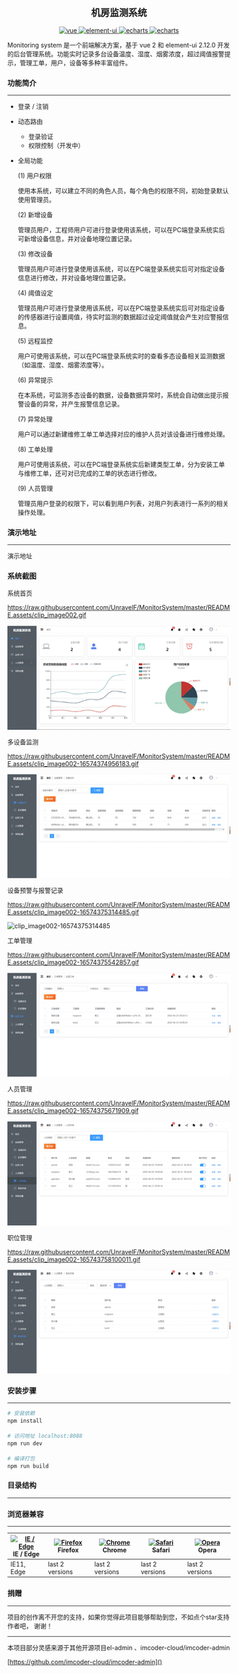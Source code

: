 <h2 align="center">机房监测系统</h2>
<div align="center">
  <a href="https://github.com/vuejs/vue">
    <img src="https://img.shields.io/badge/vue-2.5.2-blue.svg" alt="vue">
  </a>
  <a href="https://github.com/ElemeFE/element">
    <img src="https://img.shields.io/badge/element--ui-2.12.0-brightgreen.svg" alt="element-ui">
  </a>
  <a href="https://www.echartsjs.com/zh/index.html">
    <img src="https://img.shields.io/badge/echarts-4.4.0-orange" alt="echarts">
  </a>
  <a href="https://github.com/dongdong-cloud/dd-admin-web">
    <img src="https://img.shields.io/badge/build-passing-brightgreen" alt="echarts">
  </a>
</div>

Monitoring system 是一个前端解决方案，基于 vue 2 和 element-ui 2.12.0 开发的后台管理系统。功能实时记录多台设备温度、湿度、烟雾浓度，超过阈值报警提示，管理工单，用户，设备等多种丰富组件。


### 功能简介
-----

- 登录 / 注销

- 动态路由
  - 登录验证
  - 权限控制（开发中）
- 全局功能
  
  (1)   用户权限
  
  使用本系统，可以建立不同的角色人员，每个角色的权限不同，初始登录默认使用管理员。
  
  (2)   新增设备
  
  管理员用户，工程师用户可进行登录使用该系统，可以在PC端登录系统实后可新增设备信息，并对设备地理位置记录。
  
  (3)   修改设备
  
  管理员用户可进行登录使用该系统，可以在PC端登录系统实后可对指定设备信息进行修改，并对设备地理位置记录。
  
  (4)   阈值设定
  
  管理员用户可进行登录使用该系统，可以在PC端登录系统实后可对指定设备的传感器进行设置阈值，待实时监测的数据超过设定阈值就会产生对应警报信息。
  
  (5)   远程监控
  
  用户可使用该系统，可以在PC端登录系统实时的查看多态设备相关监测数据（如温度、湿度、烟雾浓度等）。
  
  (6)   异常提示
  
  在本系统，可监测多态设备的数据，设备数据异常时，系统会自动做出提示报警设备的异常，并产生报警信息记录。
  
  (7)   异常处理
  
  用户可以通过新建维修工单工单选择对应的维护人员对该设备进行维修处理。
  
  (8)      工单处理
  
  用户可使用该系统，可以在PC端登录系统实后新建类型工单，分为安装工单与维修工单，还可对已完成的工单的状态进行修改。
  
  (9)   人员管理
  
  管理员用户登录的权限下，可以看到用户列表，对用户列表进行一系列的相关操作处理。

### 演示地址
-----

演示地址 

### 系统截图

系统首页

https://raw.githubusercontent.com/UnravelF/MonitorSystem/master/README.assets/clip_image002.gif

![clip_image002](README.assets/clip_image002.gif)

多设备监测

https://raw.githubusercontent.com/UnravelF/MonitorSystem/master/README.assets/clip_image002-16574374956183.gif

![clip_image002-16574374956183](README.assets/clip_image002-16574374956183.gif)

设备预警与报警记录

https://raw.githubusercontent.com/UnravelF/MonitorSystem/master/README.assets/clip_image002-16574375314485.gif

![clip_image002-16574375314485](README.assets/clip_image002-16574375314485-16574403369361.gif)

工单管理

https://raw.githubusercontent.com/UnravelF/MonitorSystem/master/README.assets/clip_image002-16574375542857.gif

![clip_image002-16574375542857](README.assets/clip_image002-16574375542857.gif)

人员管理

https://raw.githubusercontent.com/UnravelF/MonitorSystem/master/README.assets/clip_image002-16574375671909.gif

![clip_image002-16574375671909](README.assets/clip_image002-16574375671909.gif)

职位管理

https://raw.githubusercontent.com/UnravelF/MonitorSystem/master/README.assets/clip_image002-165743758100011.gif

![clip_image002-165743758100011](README.assets/clip_image002-165743758100011.gif)


### 安装步骤
-----

``` bash
# 安装依赖
npm install

# 访问地址 localhost:8088
npm run dev

# 编译打包
npm run build
```

### 目录结构
-----



### 浏览器兼容
-----

| [<img src="https://raw.githubusercontent.com/alrra/browser-logos/master/src/edge/edge_48x48.png" alt="IE / Edge" width="24px" height="24px" />](http://godban.github.io/browsers-support-badges/)<br>IE / Edge | [<img src="https://raw.githubusercontent.com/alrra/browser-logos/master/src/firefox/firefox_48x48.png" alt="Firefox" width="24px" height="24px" />](http://godban.github.io/browsers-support-badges/)<br>Firefox | [<img src="https://raw.githubusercontent.com/alrra/browser-logos/master/src/chrome/chrome_48x48.png" alt="Chrome" width="24px" height="24px" />](http://godban.github.io/browsers-support-badges/)<br>Chrome | [<img src="https://raw.githubusercontent.com/alrra/browser-logos/master/src/safari/safari_48x48.png" alt="Safari" width="24px" height="24px" />](http://godban.github.io/browsers-support-badges/)<br>Safari | [<img src="https://raw.githubusercontent.com/alrra/browser-logos/master/src/opera/opera_48x48.png" alt="Opera" width="24px" height="24px" />](http://godban.github.io/browsers-support-badges/)<br>Opera |
| --------- | --------- | --------- | --------- | --------- |
| IE11, Edge| last 2 versions| last 2 versions| last 2 versions| last 2 versions

### 捐赠
---
项目的创作离不开您的支持，如果你觉得此项目能够帮助到您，不如点个star支持作者吧， 谢谢！

---
本项目部分灵感来源于其他开源项目el-admin 、imcoder-cloud/imcoder-admin

[https://github.com/imcoder-cloud/imcoder-admin]()